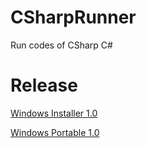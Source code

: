 # CSharpRunner
Run codes of CSharp C#

# Release
[Windows Installer 1.0](https://github.com/hmovaghari/CSharpRunner/releases/download/w.1.0/Setup.CSharpRunner.1.0.exe)

[Windows Portable 1.0](https://github.com/hmovaghari/CSharpRunner/releases/download/w.1.0/CSharpRunner.1.0.rar)